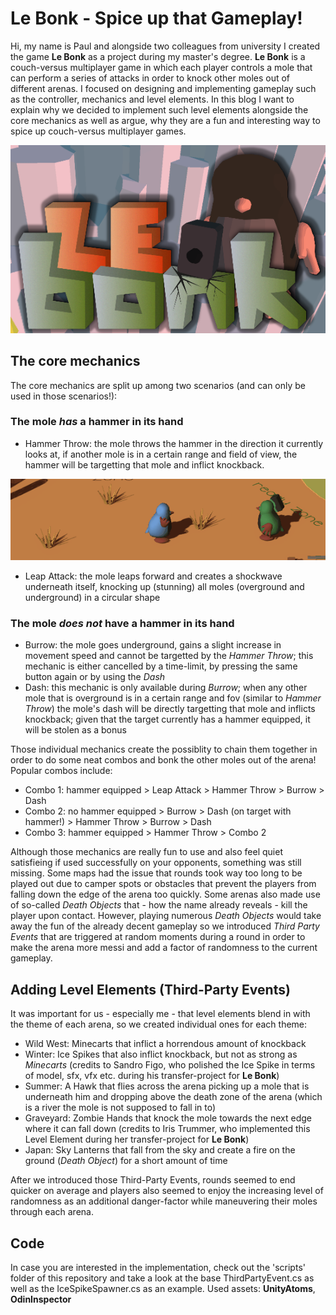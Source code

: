 # Le Bonk - Spice up that Gameplay!
Hi, my name is Paul and alongside two colleagues from university I created the game **Le Bonk** as a project during my master's degree. **Le Bonk** is a couch-versus multiplayer game in which each player controls a mole that can perform a series of attacks in order to knock other moles out of different arenas. I focused on designing and implementing gameplay such as the controller, mechanics and level elements. In this blog I want to explain why we decided to implement such level elements alongside the core mechanics as well as argue, why they are a fun and interesting way to spice up couch-versus multiplayer games.

![](https://github.com/paulp1412/lebonk-blog/blob/main/img/splash.png)

## The core mechanics
The core mechanics are split up among two scenarios (and can only be used in those scenarios!):
### The mole *has* a hammer in its hand
* Hammer Throw: the mole throws the hammer in the direction it currently looks at, if another mole is in a certain range and field of view, the hammer will be targetting that mole and inflict knockback.

![](https://github.com/paulp1412/lebonk-blog/blob/main/gif/hammer_throw.gif)

* Leap Attack: the mole leaps forward and creates a shockwave underneath itself, knocking up (stunning) all moles (overground and underground) in a circular shape
### The mole *does not* have a hammer in its hand
* Burrow: the mole goes underground, gains a slight increase in movement speed and cannot be targetted by the *Hammer Throw*; this mechanic is either cancelled by a time-limit, by pressing the same button again or by using the *Dash*
* Dash: this mechanic is only available during *Burrow*; when any other mole that is overground is in a certain range and fov (similar to *Hammer Throw*) the mole's dash will be directly targetting that mole and inflicts knockback; given that the target currently has a hammer equipped, it will be stolen as a bonus 

Those individual mechanics create the possiblity to chain them together in order to do some neat combos and bonk the other moles out of the arena!
Popular combos include:
* Combo 1: hammer equipped > Leap Attack > Hammer Throw > Burrow > Dash
* Combo 2: no hammer equipped > Burrow > Dash (on target with hammer!) > Hammer Throw > Burrow > Dash
* Combo 3: hammer equipped > Hammer Throw > Combo 2

Although those mechanics are really fun to use and also feel quiet satisfieing if used successfully on your opponents, something was still missing. Some maps had the issue that rounds took way too long to be played out due to camper spots or obstacles that prevent the players from falling down the edge of the arena too quickly. Some arenas also made use of so-called *Death Objects* that - how the name already reveals - kill the player upon contact. However, playing numerous *Death Objects* would take away the fun of the already decent gameplay so we introduced *Third Party Events* that are triggered at random moments during a round in order to make the arena more messi and add a factor of randomness to the current gameplay.

## Adding Level Elements (Third-Party Events)
It was important for us - especially me - that level elements blend in with the theme of each arena, so we created individual ones for each theme:
* Wild West: Minecarts that inflict a horrendous amount of knockback
* Winter: Ice Spikes that also inflict knockback, but not as strong as *Minecarts* (credits to Sandro Figo, who polished the Ice Spike in terms of model, sfx, vfx etc. during his transfer-project for **Le Bonk**)
* Summer: A Hawk that flies across the arena picking up a mole that is underneath him and dropping above the death zone of the arena (which is a river the mole is not supposed to fall in to)
* Graveyard: Zombie Hands that knock the mole towards the next edge where it can fall down (credits to Iris Trummer, who implemented this Level Element during her transfer-project for **Le Bonk**)
* Japan: Sky Lanterns that fall from the sky and create a fire on the ground (*Death Object*) for a short amount of time

After we introduced those Third-Party Events, rounds seemed to end quicker on average and players also seemed to enjoy the increasing level of randomness as an additional danger-factor while maneuvering their moles through each arena.

## Code
In case you are interested in the implementation, check out the 'scripts' folder of this repository and take a look at the base ThirdPartyEvent.cs as well as the IceSpikeSpawner.cs as an example. Used assets: **UnityAtoms**, **OdinInspector**
